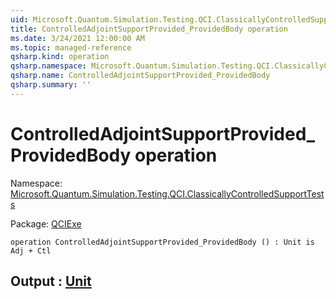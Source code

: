 ```yaml
---
uid: Microsoft.Quantum.Simulation.Testing.QCI.ClassicallyControlledSupportTests.ControlledAdjointSupportProvided_ProvidedBody
title: ControlledAdjointSupportProvided_ProvidedBody operation
ms.date: 3/24/2021 12:00:00 AM
ms.topic: managed-reference
qsharp.kind: operation
qsharp.namespace: Microsoft.Quantum.Simulation.Testing.QCI.ClassicallyControlledSupportTests
qsharp.name: ControlledAdjointSupportProvided_ProvidedBody
qsharp.summary: ''
---
```


# ControlledAdjointSupportProvided_ProvidedBody operation

Namespace: [Microsoft.Quantum.Simulation.Testing.QCI.ClassicallyControlledSupportTests](xref:Microsoft.Quantum.Simulation.Testing.QCI.ClassicallyControlledSupportTests)

Package: [QCIExe](https://nuget.org/packages/QCIExe)




```qsharp
operation ControlledAdjointSupportProvided_ProvidedBody () : Unit is Adj + Ctl
```


## Output : [Unit](xref:microsoft.quantum.lang-ref.unit)


